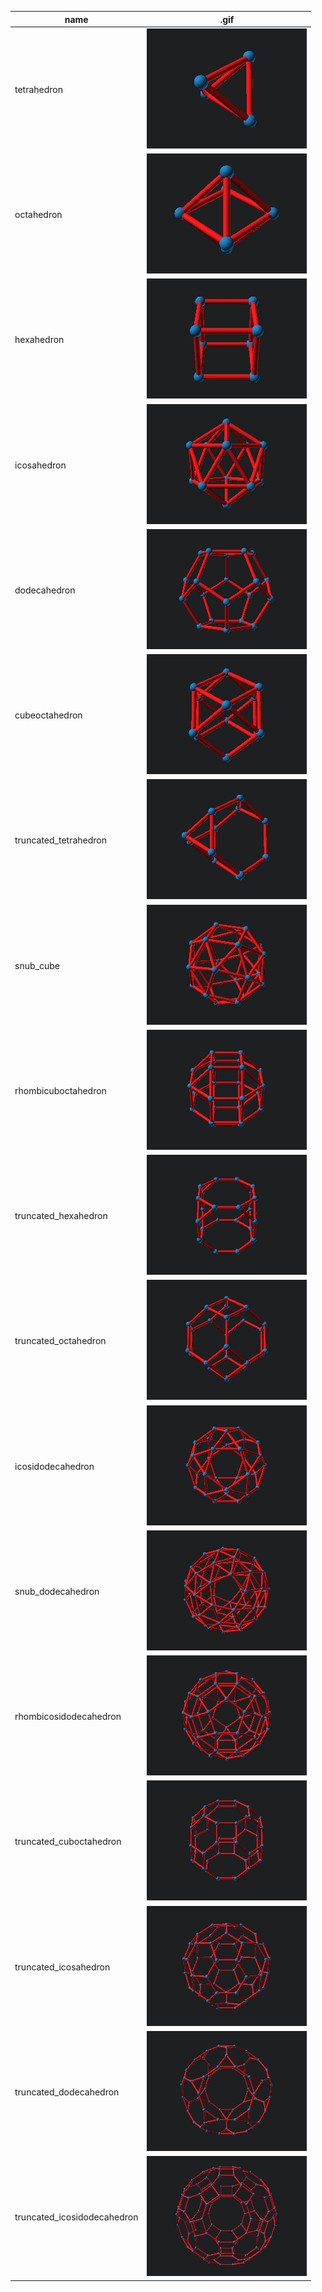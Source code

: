 

name | .gif
 --- | ---
tetrahedron | ![tetrahedron](img/tetrahedron_wireframe.gif)
octahedron | ![octahedron](img/octahedron_wireframe.gif)
hexahedron | ![hexahedron](img/hexahedron_wireframe.gif)
icosahedron | ![icosahedron](img/icosahedron_wireframe.gif)
dodecahedron | ![dodecahedron](img/dodecahedron_wireframe.gif)
cubeoctahedron | ![cubeoctahedron](img/cubeoctahedron_wireframe.gif)
truncated_tetrahedron | ![truncated_tetrahedron](img/truncated_tetrahedron_wireframe.gif)
snub_cube | ![snub_cube](img/snub_cube_wireframe.gif)
rhombicuboctahedron | ![rhombicuboctahedron](img/rhombicuboctahedron_wireframe.gif)
truncated_hexahedron | ![truncated_hexahedron](img/truncated_hexahedron_wireframe.gif)
truncated_octahedron | ![truncated_octahedron](img/truncated_octahedron_wireframe.gif)
icosidodecahedron | ![icosidodecahedron](img/icosidodecahedron_wireframe.gif)
snub_dodecahedron | ![snub_dodecahedron](img/snub_dodecahedron_wireframe.gif)
rhombicosidodecahedron | ![rhombicosidodecahedron](img/rhombicosidodecahedron_wireframe.gif)
truncated_cuboctahedron | ![truncated_cuboctahedron](img/truncated_cuboctahedron_wireframe.gif)
truncated_icosahedron | ![truncated_icosahedron](img/truncated_icosahedron_wireframe.gif)
truncated_dodecahedron | ![truncated_dodecahedron](img/truncated_dodecahedron_wireframe.gif) 
truncated_icosidodecahedron | ![truncated_icosidodecahedron](img/truncated_icosidodecahedron_wireframe.gif)
